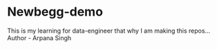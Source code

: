 # Newbegg-demo
This is my learning for data-engineer that why I am making this repos...
<br>
Author - Arpana Singh

